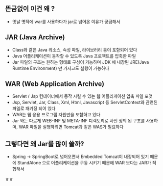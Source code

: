 ## 뜬금없이 이건 왜 ?

- 옛날 옛적에 war를 사용하다가 jar로 넘어온 이유가 궁금해서

## JAR (Java Archive)

- Class와 같은 Java 리소스, 속성 파일, 라이브러리 등이 포함되어 있다
- Java 어플리케이션이 동작할 수  있도록 Java 프로젝트를 압축한 파일
- Jar 파일의 구조는 원하는 형태로 구성이 가능하며 JDK 에 내장된 JRE(Java Runtime Environment) 만 가지고도 실행이 가능하다

## WAR (Web Application Archive)

- Servlet / Jsp 컨테이너에서 동작 시킬 수 있는 웹 어플리케이션 압축 파일 포맷
- Jsp, Servlet, Jar, Class, Xml, Html, Javascript 등 ServletContext와 관련된 파일로 패키징 되어 있다
- WAR는 웹 응용 프로그램 자원만을 포함하고 있다
- Jar 와는 다르게 WEB-INF 및 META-INF 디렉토리로 사전 정의 된 구조를 사용하며,
WAR 파일을 실행하려면 Tomcat과 같은 WAS가 필요하다

## 그렇다면 왜 Jar를 많이 쓸까?

- Spring → SpringBoot로 넘어오면서 Embedded Tomcat이 내장되어 있기 때문에 
StandAlone 으로 어플리케이션을 구동 시키기 때문에 WAR 보다는 JAR가 적합해서

ㅎㅎ
